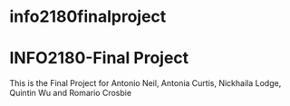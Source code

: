 # info2180finalproject
# INFO2180-Final Project

This is the Final Project for Antonio Neil, Antonia Curtis, Nickhaila Lodge, Quintin Wu and Romario Crosbie
